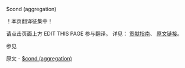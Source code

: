  $cond (aggregation)

 ！本页翻译征集中！

请点击页面上方 EDIT THIS PAGE 参与翻译。
详见：
[贡献指南]( https://github.com/JinMuInfo/MongoDB-Manual-zh/blob/master/CONTRIBUTING.md )、
[原文链接](  https://docs.mongodb.com/manual/reference/operator/aggregation/cond/  )。

 参见

原文 - [$cond (aggregation)]( https://docs.mongodb.com/manual/reference/operator/aggregation/cond/ )

